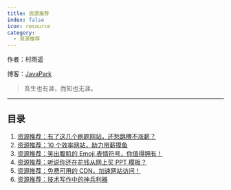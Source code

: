 ```yaml
---
title: 资源推荐
index: false
icon: resource
category:
  - 资源推荐
---
```

作者：村雨遥

博客：[JavaPark](https://cunyu1943.github.io/JavaPark)

>   吾生也有涯，而知也无涯。
---
## 目录
1. [资源推荐：有了这几个刷题网站，还愁跳槽不涨薪？](2022-04-15-interview-website.md)
2. [资源推荐：10 个效率网站，助力带薪摸鱼](2022-04-16-useful-website.md)
3. [资源推荐：笑出腹肌的 Emoji 表情符号，你值得拥有！](2022-04-17-emoji.md)
4. [资源推荐：听说你还在花钱从网上买 PPT 模板？](2022-04-18-ppt-template.md)
5. [资源推荐：免费可用的 CDN，加速网站访问！](2022-04-19-cdn-resource.md)
6. [资源推荐：技术写作中的神兵利器](2022-04-20-write-tools.md)